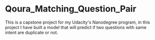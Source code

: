 # Qoura_Matching_Question_Pair
This is a capstone project for my Udacity's Nanodegree program, in this project I have built a model that will predict if two questions with same intent are duplicate or not.
